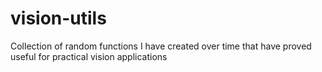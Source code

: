 # vision-utils
Collection of random functions I have created over time that have proved useful for practical vision applications
